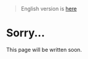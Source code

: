 > English version is [here](https://doc.poac.pm/en/reference/specifying-dependencies.html)

# Sorry...
This page will be written soon.
